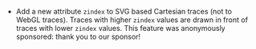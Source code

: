 - Add a new attribute `zindex` to SVG based Cartesian traces (not to WebGL traces). Traces with higher `zindex` values are drawn in front of traces with lower `zindex` values. This feature was anonymously sponsored: thank you to our sponsor!